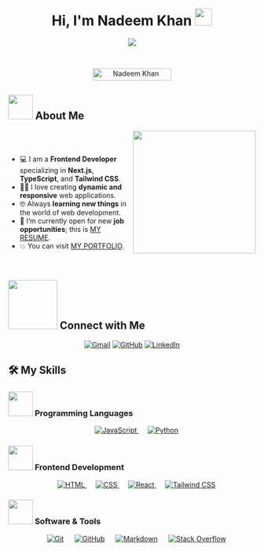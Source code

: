 <h1 align="center">Hi, I'm Nadeem Khan <img src="https://media.giphy.com/media/hvRJCLFzcasrR4ia7z/giphy.gif" width="35"></h1>
<p align="center">
<img src="https://readme-typing-svg.herokuapp.com?font=Time+New+Roman&color=%23C8BE25&size=25&center=true&vCenter=true&width=600&height=100&lines=Frontend+Developer;Next.js+Enthusiast;TypeScript+Pro;Always+Learning+New+Things">
</p>

<br>

<p align="center"> 
    <img src="https://komarev.com/ghpvc/?username=nadeemsangrasi&label=Profile%20views&color=0047AB&style=plastic" alt="Nadeem Khan" height=25px, width=160px/> 
</p>

## <picture><img src="https://github.com/nadeemsangrasi/nadeemsangrasi/blob/main/Images/about_me.gif?raw=true" width=50px></picture> About Me

<picture> <img align="right" src="https://github.com/nadeemsangrasi/nadeemsangrasi/blob/main/Images/Right_Side.gif?raw=true" width=250px></picture>

<br><br>

- :computer: I am a **Frontend Developer** specializing in **Next.js**, **TypeScript**, and **Tailwind CSS**.
- :technologist: I love creating **dynamic and responsive** web applications.
- :nerd_face: Always **learning new things** in the world of web development.
- :thinking: I’m currently open for new **job opportunities**; this is [MY RESUME](https://nadeemkhandev-nadeem-sangrasis-projects.vercel.app/assets/resume/NadeemKhanResume.pdf).
- :boom: You can visit [MY PORTFOLIO](https://nadeemkhandev-nadeem-sangrasis-projects.vercel.app/).

<br>

## <picture> <img src="https://github.com/nadeemsangrasi/nadeemsangrasi/blob/main/Images/Connect-with-me.gif?raw=true" width="100px"> </picture> Connect with Me
<p align="center">
    <a href="mailto:nadeemsangrasi@gmail.com"><img img src="https://img.shields.io/badge/gmail-%23EA4335.svg?style=plastic&logo=gmail&logoColor=white" alt="Gmail"/></a>
    <a href="https://github.com/nadeemsangrasi"><img src="https://img.shields.io/badge/github-%23181717.svg?style=plastic&logo=github&logoColor=white" alt="GitHub"/></a>
    <a href="https://www.linkedin.com/in/nadeem-khan/"><img src="https://img.shields.io/badge/linkedin-%230A66C2.svg?style=plastic&logo=linkedin&logoColor=white" alt="LinkedIn"/></a>
</p>

## 🛠️ My Skills

### <picture> <img src="https://github.com/nadeemsangrasi/nadeemsangrasi/blob/main/Images/Programming_Languages.gif?raw=true" width=50px>  </picture> Programming Languages

<p align="center"> 
    &emsp; 
    <a href="https://developer.mozilla.org/en-US/docs/Web/JavaScript" target="_blank"> 
        <img alt="JavaScript" src="https://img.shields.io/badge/JavaScript%20-%23F7DF1E.svg?style=plastic&logo=javascript&logoColor=black">
    </a>
    &emsp;
    <a href="https://www.python.org" target="_blank">
        <img alt="Python" src="https://img.shields.io/badge/Python%20-%2314354C.svg?style=plastic&logo=python&logoColor=white">
    </a>
</p>

### <picture> <img src="https://github.com/nadeemsangrasi/nadeemsangrasi/blob/main/Images/Front_End.gif?raw=true" width=50px>  </picture> Frontend Development
<p align="center"> 
    &emsp; 
    <a href="https://www.w3.org/html/" target="_blank"> 
        <img alt="HTML" src="https://img.shields.io/badge/HTML5%20-%23E34F26.svg?style=plastic&logo=html5&logoColor=white">
    </a>   
    &emsp;
    <a href="https://www.w3schools.com/css/" target="_blank">
        <img alt="CSS" src="https://img.shields.io/badge/CSS%20-%231572B6.svg?style=plastic&logo=css3&logoColor=white">
    </a> 
    &emsp;
    <a href="https://reactjs.org/" target="_blank">
        <img alt="React" src="https://img.shields.io/badge/react-%2361DAFB.svg?style=plastic&logo=React&logoColor=black">
    </a>
    &emsp;
    <a href="https://tailwindcss.com/" target="_blank">
        <img alt="Tailwind CSS" src="https://img.shields.io/badge/Tailwind%20CSS-%2338B2E8.svg?style=plastic&logo=tailwind-css&logoColor=white">
    </a>
</p>

### <picture> <img src="https://github.com/nadeemsangrasi/nadeemsangrasi/blob/main/Images/Software_Tools.gif?raw=true" width=50px>  </picture> Software & Tools
 
<p align="center">
    &emsp;
    <a href="#"><img alt="Git" src="https://img.shields.io/badge/Git%20-%23F05033.svg?style=plastic&logo=git&logoColor=white"></a>
    &emsp;
    <a href="#"><img alt="GitHub" src="https://img.shields.io/badge/github-%23181717.svg?style=plastic&logo=github&logoColor=white"></a>
    &emsp;
    <a href="#"><img alt="Markdown" src="https://img.shields.io/badge/Markdown-000000?style=plastic&logo=markdown&logoColor=white"></a>
    &emsp;
    <a href="#"><img alt="Stack Overflow" src="https://img.shields.io/badge/-Stack%20Overflow-FE7A16?style=plastic&logo=stack-overflow&logoColor=white"></a>
</p>
